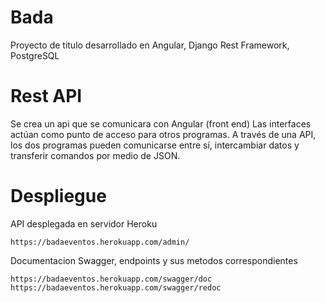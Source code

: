 # Bada
Proyecto de titulo desarrollado en Angular, Django Rest Framework, PostgreSQL

# Rest API
Se crea un api que se comunicara con Angular (front end) Las interfaces actúan como punto de acceso para otros programas. 
A través de una API, los dos programas pueden comunicarse entre sí, intercambiar datos y transferir comandos por medio de JSON.

# Despliegue
API desplegada en servidor Heroku
```
https://badaeventos.herokuapp.com/admin/
```

Documentacion Swagger, endpoints y sus metodos correspondientes
```
https://badaeventos.herokuapp.com/swagger/doc
https://badaeventos.herokuapp.com/swagger/redoc
```

